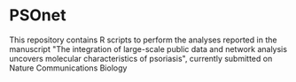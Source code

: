 # PSOnet
This repository contains R scripts to perform the analyses reported in the manuscript "The integration of large-scale public data and network analysis uncovers molecular characteristics of psoriasis", currently submitted on Nature Communications Biology
